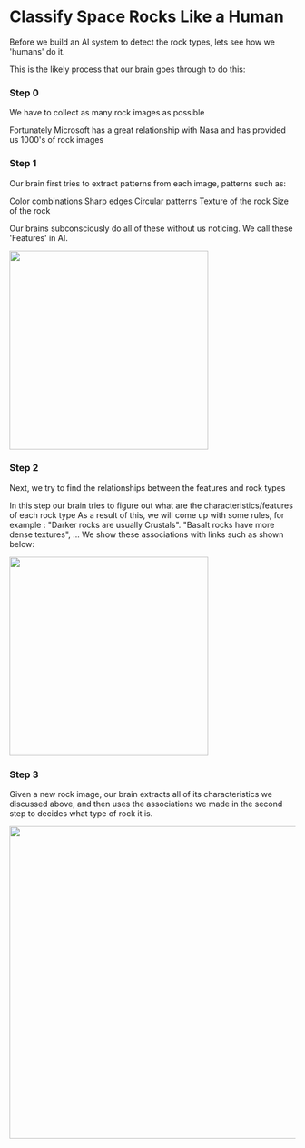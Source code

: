 # Classify Space Rocks Like a Human

Before we build an AI system to detect the rock types, lets see how we 'humans' do it.

This is the likely process that our brain goes through to do this:

### Step 0

We have to collect as many rock images as possible

Fortunately Microsoft has a great relationship with Nasa and has provided us 1000's of rock images

### Step 1

Our brain first tries to extract patterns from each image, patterns such as:

Color combinations
Sharp edges
Circular patterns
Texture of the rock
Size of the rock

Our brains subconsciously do all of these without us noticing. We call these 'Features' in AI.

<img src="Media/features.png" width="350" align="center">  

### Step 2

Next, we try to find the relationships between the features and rock types

In this step our brain tries to figure out what are the characteristics/features of each rock type
As a result of this, we will come up with some rules, for example : "Darker rocks are usually Crustals". "Basalt rocks have more dense textures", ...
We show these associations with links such as shown below:

<img src="Media/links.png" width="350" align="center">

### Step 3

Given a new rock image, our brain extracts all of its characteristics we discussed above, and then uses the associations we made in the second step to decides what type of rock it is.

<img src="Media/dl.png" width="550" align="center">